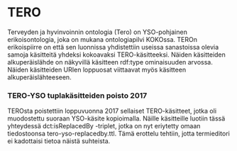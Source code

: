 TERO
====

Terveyden ja hyvinvoinnin ontologia (Tero) on YSO-pohjainen erikoisontologia, joka on mukana ontologiapilvi KOKOssa. TEROn erikoispiirre on että sen luonnissa yhdistettiin useissa sanastoissa olevia samoja käsitteitä yhdeksi kokoavaksi TERO-käsitteeksi. Näiden käsitteiden alkuperäislähde on näkyvillä käsitteen rdf:type ominaisuuden arvossa. Näiden käsitteiden URIen loppuosat viittaavat myös käsitteen alkuperäislähteeseen.

### TERO-YSO tuplakäsitteiden poisto 2017

TEROsta poistettiin loppuvuonna 2017 sellaiset TERO-käsitteet, jotka oli muodostettu suoraan YSO-käsite kopioimalla. Näille käsitteille luotiin tässä yhteydessä dct:isReplacedBy -triplet, jotka on nyt eriytetty omaan tiedostoonsa tero-yso-replacedby.ttl. Tämä erottelu tehtiin, jotta termieditori ei kadottaisi tietoa näistä suhteista.

